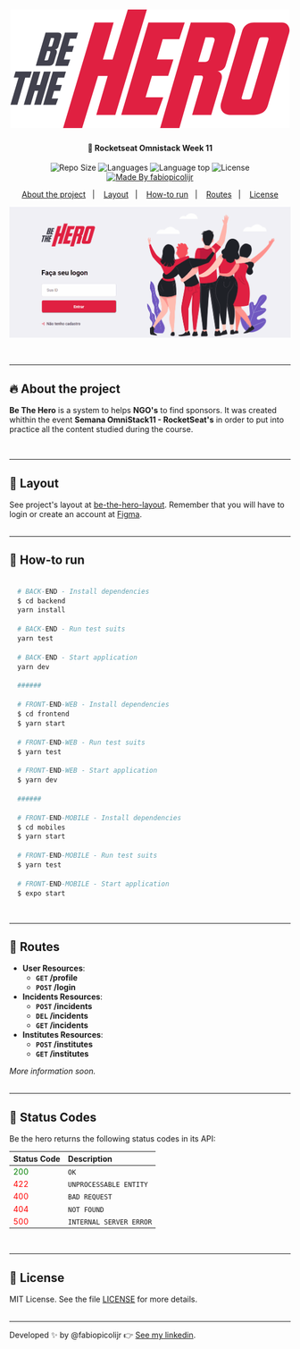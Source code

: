 <h1 align="center"><img src="frontend/src/assets/logo.svg"></h1>

<h4 align="center">
  🚀 Rocketseat Omnistack Week 11
</h4>

<p align="center">
  <img alt="Repo Size" title="Repo Size" src="https://img.shields.io/github/repo-size/fabiopicolijr/be-the-hero?color=282A36" />

  <img alt="Languages" title="Languages" src="https://img.shields.io/github/languages/count/fabiopicolijr/be-the-hero?color=282A36" />

  <img alt="Language top" title="Language top" title="Made By fabiopicolijr"  src="https://img.shields.io/github/languages/top/fabiopicolijr/be-the-hero?color=282A36" />

  <img alt="License" src="https://img.shields.io/static/v1?label=license&message=MIT&color=282A36">

  <a href="https://github.com/fabiopicolijr">
    <img alt="Made By fabiopicolijr" title="Made By fabiopicolijr" src="https://img.shields.io/badge/made%20by-fabiopicolijr-DF2041" alt="Made by fabiopicolijr" />
  <a>
</p>

<p align="center">
  <a href="#fire-about-the-project">About the project</a>&nbsp;&nbsp;&nbsp;|&nbsp;&nbsp;&nbsp;
  <a href="#art-layout">Layout</a>&nbsp;&nbsp;&nbsp;|&nbsp;&nbsp;&nbsp;
  <a href="#electric_plug-how-to-run">How-to run</a>&nbsp;&nbsp;&nbsp;|&nbsp;&nbsp;&nbsp;
  <a href="#link-routes">Routes</a>&nbsp;&nbsp;&nbsp;|&nbsp;&nbsp;&nbsp;
  <a href="#memo-license">License</a>
</p>

<p>
  <img alt="Be The hero web presentation" title="Be The hero web presentation" src="frontend/src/assets/be-the-hero.gif" />
</p>

<br />

---

##  :fire: About the project

<p>
  <b>Be The Hero</b> is a system to helps <b>NGO's</b> to find sponsors. It was created whithin the event <b>Semana OmniStack11 - RocketSeat's</b> in order to put into practice all the content studied during the course.
</p>
<br />

---

##  :art: Layout

See project's layout at [be-the-hero-layout](https://www.figma.com/file/2C2yvw7jsCOGmaNUDftX9n/Be-The-Hero---OmniStack-11?node-id=37%3A394). Remember that you will have to login or create an account at [Figma](http://figma.com/).
<br />
<br />

---

## :electric_plug: How-to run

```bash

  # BACK-END - Install dependencies
  $ cd backend
  yarn install

  # BACK-END - Run test suits
  yarn test

  # BACK-END - Start application
  yarn dev

  ######

  # FRONT-END-WEB - Install dependencies
  $ cd frontend
  $ yarn start

  # FRONT-END-WEB - Run test suits
  $ yarn test

  # FRONT-END-WEB - Start application
  $ yarn dev

  ######

  # FRONT-END-MOBILE - Install dependencies
  $ cd mobiles
  $ yarn start

  # FRONT-END-MOBILE - Run test suits
  $ yarn test

  # FRONT-END-MOBILE - Start application
  $ expo start
```
<br />

---

## :link: Routes
- **User Resources**:
  - **<code>GET</code> /profile**
  - **<code>POST</code> /login**
- **Incidents Resources**:
  - **<code>POST</code> /incidents**
  - **<code>DEL</code> /incidents**
  - **<code>GET</code> /incidents**
- **Institutes Resources**:
  - **<code>POST</code> /institutes**
  - **<code>GET</code> /institutes**

<i>More information soon.</i>
<br />
<br />

---

## :traffic_light: Status Codes

Be the hero returns the following status codes in its API:

| Status Code | Description |
| :--- | :--- |
| <span style="color:green;">200</span> | `OK` |
| <span style="color:red;">422</span> | `UNPROCESSABLE ENTITY` |
| <span style="color:red;">400</span> | `BAD REQUEST` |
| <span style="color:red;">404</span> | `NOT FOUND` |
| <span style="color:red;">500</span> | `INTERNAL SERVER ERROR` |
<br />

---

## :memo: License

MIT License. See the file [LICENSE](LICENSE.md) for more details.
<br />
<br />

---

Developed :sparkles: by @fabiopicolijr :point_right: [See my linkedin](http://www.linkedin.com/in/fabiopicolijr).
